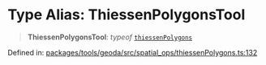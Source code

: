 # Type Alias: ThiessenPolygonsTool

> **ThiessenPolygonsTool**: *typeof* [`thiessenPolygons`](../variables/thiessenPolygons.md)

Defined in: [packages/tools/geoda/src/spatial\_ops/thiessenPolygons.ts:132](https://github.com/GeoDaCenter/openassistant/blob/0f7bf760e453a1735df9463dc799b04ee2f630fd/packages/tools/geoda/src/spatial_ops/thiessenPolygons.ts#L132)
